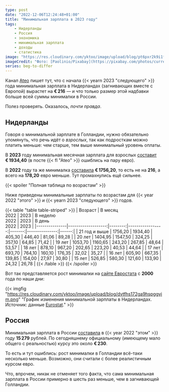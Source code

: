 ```yaml
---
type: post
date: "2022-12-06T12:24:48+01:00"
title: "Минимальная зарплата в 2023 году"
tags:
    - Нидерланды
    - Россия
    - экономика
    - минимальная зарплата
    - доходы
    - статистика
image: "https://res.cloudinary.com/yktoo/image/upload/blog/pt6pxr2k9i1f8ryt64dr.jpg"
imageCredit: "Фото: [Paolinio/Pixabay](https://pixabay.com/photos/currency-wealth-finance-background-3088152/)."
series: beg-to-differ
---
```


Канал [Ateo](https://t.me/AteoGo/30131) пишет тут, что с начала {{< yearn 2023 "следующего" >}} года минимальная зарплата в Нидерландах (загнивающих вместе с Европой) вырастет на **€ 216** — и что только размер этой надбавки больше всей суммы минималки в России.

Полез проверять. Оказалось, *почти правда*.

<!--more-->

## Нидерланды

Говоря о минимальной зарплате в Голландии, нужно обязательно упомянуть, что речь идёт о *взрослых*, так как подросткам можно платить меньше: чем старше, тем выше минимальный уровень оплаты.

В **2023** году минимальная месячная зарплата для взрослых [составит](https://yktoo.me/NKcAr3) **€ 1934,40** (в посте {{< fl "Ateo" >}} ошиблись на пару евро).

В **2022** году та же минималка [составила](https://yktoo.me/kSxaJk) **€ 1756,20**, то есть не на **216**, а всего на **178,20** евро меньше. Тут промахнулись ещё сильнее.

{{< spoiler "Полная таблица по возрастам" >}}

Ниже приведены минимальные зарплаты по возрастам для {{< year 2022 "этого" >}} и {{< yearn 2023 "следующего" >}} годов.

{{< table "table table-striped" >}}
| Возраст       |    В месяц<br>2022 |    2023 | В неделю<br>2022 |   2023 | В день<br>2022 |  2023 |
|---------------|-------------------:|--------:|-----------------:|-------:|---------------:|------:|
| 21 год и выше |            1756,20 | 1934,40 |           405,30 | 446,40 |          81,06 | 89,28 |
| 20 лет        |            1404,95 | 1547,50 |           324,25 | 357,10 |          64,85 | 71,42 |
| 19 лет        |            1053,70 | 1160,65 |           243,20 | 267,85 |          48,64 | 53,57 |
| 18 лет        |             878,10 |  967,20 |           202,65 | 223,20 |          40,53 | 44,64 |
| 17 лет        |             693,70 |  764,10 |           160,10 | 176,35 |          32,02 | 35,27 |
| 16 лет        |             605,90 |  667,35 |           139,85 | 154,00 |          27,97 | 30,80 |
| 15 лет        |             526,85 |  580,30 |           121,60 | 133,90 |          24,32 | 26,78 |
{{< /table >}}
{{< /spoiler >}}

Вот так представляется рост минималки на [сайте Евростата](https://yktoo.me/hUU4JI) с **2000** года по наши дни:

{{< imgfig "https://res.cloudinary.com/yktoo/image/upload/blog/dvtfhs172ga9hspggyim.png" "График изменения минимальной зарплаты в Нидерландах. Источник: данные [Eurostat](https://yktoo.me/hUU4JI)." >}}

## Россия

Минимальная зарплата в России [составила](https://yktoo.me/RH7OfT) в {{< year 2022 "этом" >}} году **15 279**   рублей. По сегодняшнему официальному (имеющему мало общего с реальностью) курсу это около **€ 230**.

То есть и тут ошиблись: рост минималки в Голландии всё-таки несколько меньше. Возможно, они считали с более реалистичным курсом евро.

Что, впрочем, никак не отменяет того факта, что сама минимальная зарплата в России примерно в шесть раз меньше, чем в загнивающей Голландии.

